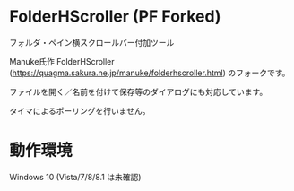 # FolderHScroller (PF Forked)
フォルダ・ペイン横スクロールバー付加ツール

Manuke氏作 FolderHScroller (https://quagma.sakura.ne.jp/manuke/folderhscroller.html) のフォークです。

ファイルを開く／名前を付けて保存等のダイアログにも対応しています。

タイマによるポーリングを行いません。

# 動作環境
Windows 10
(Vista/7/8/8.1 は未確認)
